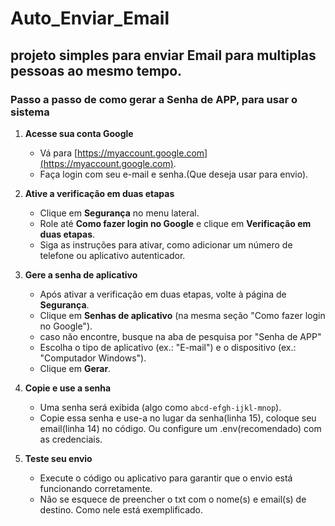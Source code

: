 # Auto_Enviar_Email
## projeto simples para enviar Email para multiplas pessoas ao mesmo tempo.

### Passo a passo de como gerar a Senha de APP, para usar o sistema
1. **Acesse sua conta Google**
   - Vá para [https://myaccount.google.com](https://myaccount.google.com).
   - Faça login com seu e-mail e senha.(Que deseja usar para envio).

2. **Ative a verificação em duas etapas**
   - Clique em **Segurança** no menu lateral.
   - Role até **Como fazer login no Google** e clique em **Verificação em duas etapas**.
   - Siga as instruções para ativar, como adicionar um número de telefone ou aplicativo autenticador.

3. **Gere a senha de aplicativo**
   - Após ativar a verificação em duas etapas, volte à página de **Segurança**.
   - Clique em **Senhas de aplicativo** (na mesma seção "Como fazer login no Google").
   - caso não encontre, busque na aba de pesquisa por "Senha de APP"
   - Escolha o tipo de aplicativo (ex.: "E-mail") e o dispositivo (ex.: "Computador Windows").
   - Clique em **Gerar**.

4. **Copie e use a senha**
   - Uma senha será exibida (algo como `abcd-efgh-ijkl-mnop`).
   - Copie essa senha e use-a no lugar da senha(linha 15), coloque seu email(linha 14) no código. Ou configure um .env(recomendado) com as credenciais.

5. **Teste seu envio**
   - Execute o código ou aplicativo para garantir que o envio está funcionando corretamente.
   - Não se esquece de preencher o txt com o nome(s) e email(s) de destino. Como nele está exemplificado.
